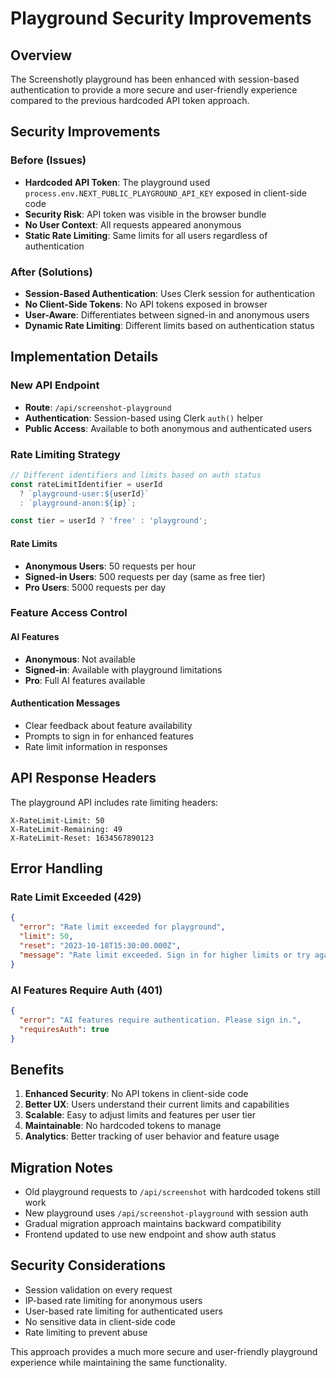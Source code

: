 # Playground Security Improvements

## Overview

The Screenshotly playground has been enhanced with session-based authentication to provide a more secure and user-friendly experience compared to the previous hardcoded API token approach.

## Security Improvements

### Before (Issues)
- **Hardcoded API Token**: The playground used `process.env.NEXT_PUBLIC_PLAYGROUND_API_KEY` exposed in client-side code
- **Security Risk**: API token was visible in the browser bundle
- **No User Context**: All requests appeared anonymous
- **Static Rate Limiting**: Same limits for all users regardless of authentication

### After (Solutions)
- **Session-Based Authentication**: Uses Clerk session for authentication
- **No Client-Side Tokens**: No API tokens exposed in browser
- **User-Aware**: Differentiates between signed-in and anonymous users
- **Dynamic Rate Limiting**: Different limits based on authentication status

## Implementation Details

### New API Endpoint
- **Route**: `/api/screenshot-playground`
- **Authentication**: Session-based using Clerk `auth()` helper
- **Public Access**: Available to both anonymous and authenticated users

### Rate Limiting Strategy

```typescript
// Different identifiers and limits based on auth status
const rateLimitIdentifier = userId 
  ? `playground-user:${userId}` 
  : `playground-anon:${ip}`;

const tier = userId ? 'free' : 'playground';
```

#### Rate Limits
- **Anonymous Users**: 50 requests per hour
- **Signed-in Users**: 500 requests per day (same as free tier)
- **Pro Users**: 5000 requests per day

### Feature Access Control

#### AI Features
- **Anonymous**: Not available
- **Signed-in**: Available with playground limitations
- **Pro**: Full AI features available

#### Authentication Messages
- Clear feedback about feature availability
- Prompts to sign in for enhanced features
- Rate limit information in responses

## API Response Headers

The playground API includes rate limiting headers:

```
X-RateLimit-Limit: 50
X-RateLimit-Remaining: 49
X-RateLimit-Reset: 1634567890123
```

## Error Handling

### Rate Limit Exceeded (429)
```json
{
  "error": "Rate limit exceeded for playground",
  "limit": 50,
  "reset": "2023-10-18T15:30:00.000Z",
  "message": "Rate limit exceeded. Sign in for higher limits or try again later."
}
```

### AI Features Require Auth (401)
```json
{
  "error": "AI features require authentication. Please sign in.",
  "requiresAuth": true
}
```

## Benefits

1. **Enhanced Security**: No API tokens in client-side code
2. **Better UX**: Users understand their current limits and capabilities
3. **Scalable**: Easy to adjust limits and features per user tier
4. **Maintainable**: No hardcoded tokens to manage
5. **Analytics**: Better tracking of user behavior and feature usage

## Migration Notes

- Old playground requests to `/api/screenshot` with hardcoded tokens still work
- New playground uses `/api/screenshot-playground` with session auth
- Gradual migration approach maintains backward compatibility
- Frontend updated to use new endpoint and show auth status

## Security Considerations

- Session validation on every request
- IP-based rate limiting for anonymous users
- User-based rate limiting for authenticated users
- No sensitive data in client-side code
- Rate limiting to prevent abuse

This approach provides a much more secure and user-friendly playground experience while maintaining the same functionality. 